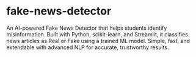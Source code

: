# fake-news-detector
An AI-powered Fake News Detector that helps students identify misinformation. Built with Python, scikit-learn, and Streamlit, it classifies news articles as Real or Fake using a trained ML model. Simple, fast, and extendable with advanced NLP for accurate, trustworthy results.
